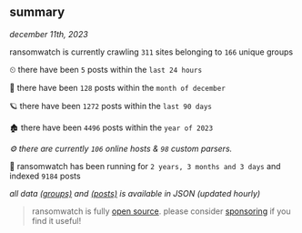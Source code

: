 
## summary
_december 11th, 2023_

ransomwatch is currently crawling `311` sites belonging to `166` unique groups

⏲ there have been `5` posts within the `last 24 hours`

🦈 there have been `128` posts within the `month of december`

🪐 there have been `1272` posts within the `last 90 days`

🏚 there have been `4496` posts within the `year of 2023`

_⚙️ there are currently `106` online hosts & `98` custom parsers._

🦕 ransomwatch has been running for `2 years, 3 months and 3 days` and indexed `9184` posts

_all data  [(groups)](http://ransomwhat.telemetry.ltd/groups) and [(posts)](http://ransomwhat.telemetry.ltd/posts) is available in JSON (updated hourly)_

> ransomwatch is fully [open source](https://github.com/joshhighet/ransomwatch#ransomwatch--). please consider [sponsoring](https://github.com/sponsors/joshhighet) if you find it useful!
